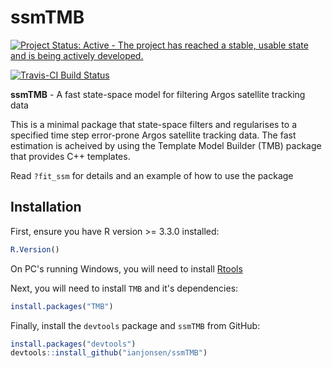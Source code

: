 # ssmTMB

[![Project Status: Active - The project has reached a stable, usable state and is being actively developed.](http://www.repostatus.org/badges/latest/active.svg)](http://www.repostatus.org/#active)

[![Travis-CI Build Status](https://travis-ci.org/ianjonsen/ssmTMB.svg?branch=master)](https://travis-ci.org/ianjonsen/ssmTMB)


**ssmTMB** - A fast state-space model for filtering Argos satellite tracking data

This is a minimal package that state-space filters and regularises to a specified time step error-prone Argos satellite tracking data. The fast estimation is acheived by using the Template Model Builder (TMB) package that provides C++ templates.

Read `?fit_ssm` for details and an example of how to use the package 

## Installation
First, ensure you have R version >= 3.3.0 installed:

```R
R.Version()
```

On PC's running Windows, you will need to install [Rtools](https://cran.r-project.org/bin/windows/Rtools/) 

Next, you will need to install `TMB` and it's dependencies:
```R
install.packages("TMB")
```

Finally, install the `devtools` package and `ssmTMB` from GitHub:

```R
install.packages("devtools")  
devtools::install_github("ianjonsen/ssmTMB")
```
